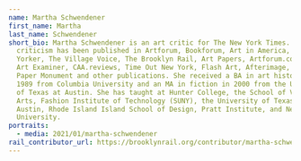 ```yaml
---
name: Martha Schwendener
first_name: Martha
last_name: Schwendener
short_bio: Martha Schwendener is an art critic for The New York Times. Her
  criticism has been published in Artforum, Bookforum, Art in America, The New
  Yorker, The Village Voice, The Brooklyn Rail, Art Papers, Artforum.com, New
  Art Examiner, CAA.reviews, Time Out New York, Flash Art, Afterimage, October,
  Paper Monument and other publications. She received a BA in art history in
  1989 from Columbia University and an MA in fiction in 2000 from the University
  of Texas at Austin. She has taught at Hunter College, the School of Visual
  Arts, Fashion Institute of Technology (SUNY), the University of Texas at
  Austin, Rhode Island Island School of Design, Pratt Institute, and New York
  University.
portraits:
  - media: 2021/01/martha-schwendener
rail_contributor_url: https://brooklynrail.org/contributor/martha-schwendener
---
```

